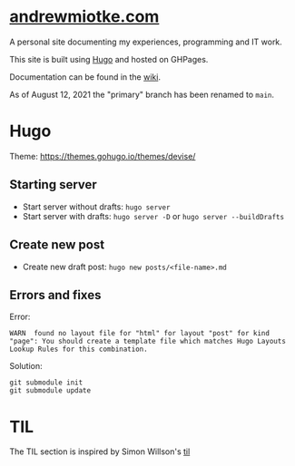 # [andrewmiotke.com](http://andrewmiotke.com)

A personal site documenting my experiences, programming and IT work.

This site is built using [Hugo](https://gohugo.io) and hosted on GHPages.

Documentation can be found in the [wiki](https://github.com/miotke/andrewmiotke.com/wiki).

As of August 12, 2021 the "primary" branch has been renamed to `main`.

# Hugo

Theme: https://themes.gohugo.io/themes/devise/

## Starting server
- Start server without drafts: `hugo server`
- Start server with drafts: `hugo server -D` or `hugo server --buildDrafts`

## Create new post
- Create new draft post: `hugo new posts/<file-name>.md`

## Errors and fixes

Error:
```
WARN  found no layout file for "html" for layout "post" for kind "page": You should create a template file which matches Hugo Layouts Lookup Rules for this combination.
```

Solution:
```
git submodule init
git submodule update
```

# TIL

The TIL section is inspired by Simon Willson's [til](https://github.com/simonw/til)
